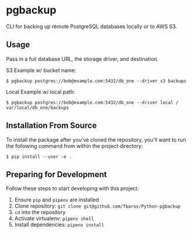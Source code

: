 pgbackup
========

CLI for backing up remote PostgreSQL databases locally or to AWS S3.

## Usage
Pass in a full database URL, the storage driver, and destination.

S3 Example w/ bucket name:
```
$ pgbackup postgres://bob@example.com:5432/db_one --driver s3 backups
```
Local Example w/ local path:
```
$ pgbackup postgres://bob@example.com:5432/db_one --driver local /
var/local/db_one/backups
```

## Installation From Source
To install the package after you've cloned the repository, you'll
want to run the following command from within the project directory:
```
$ pip install --user -e .
```

## Preparing for Development
Follow these steps to start developing with this project:
1. Ensure `pip` and `pipenv` are installed
2. Clone repository: `git clone git@github.com/Tbarox/Python-pgbackup`
3. `cd` into the repository
4. Activate virtualenv: `pipenv shell`
5. Install dependencies: `pipenv install`
